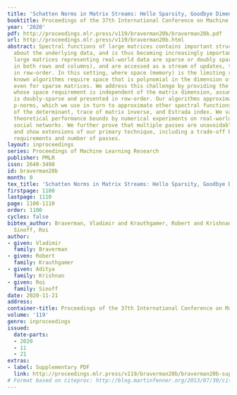 ```yaml
---
title: 'Schatten Norms in Matrix Streams: Hello Sparsity, Goodbye Dimension'
booktitle: Proceedings of the 37th International Conference on Machine Learning
year: '2020'
pdf: http://proceedings.mlr.press/v119/braverman20b/braverman20b.pdf
url: http://proceedings.mlr.press/v119/braverman20b.html
abstract: Spectral functions of large matrices contains important structural information
  about the underlying data, and is thus becoming increasingly important. Many times,
  large matrices representing real-world data are sparse or doubly sparse (i.e., sparse
  in both rows and columns), and are accessed as a stream of updates, typically organized
  in row-order. In this setting, where space (memory) is the limiting resource, all
  known algorithms require space that is polynomial in the dimension of the matrix,
  even for sparse matrices. We address this challenge by providing the first algorithms
  whose space requirement is independent of the matrix dimension, assuming the matrix
  is doubly-sparse and presented in row-order. Our algorithms approximate the Schatten
  p-norms, which we use in turn to approximate other spectral functions, such as logarithm
  of the determinant, trace of matrix inverse, and Estrada index. We validate these
  theoretical performance bounds by numerical experiments on real-world matrices representing
  social networks. We further prove that multiple passes are unavoidable in this setting,
  and show extensions of our primary technique, including a trade-off between space
  requirements and number of passes.
layout: inproceedings
series: Proceedings of Machine Learning Research
publisher: PMLR
issn: 2640-3498
id: braverman20b
month: 0
tex_title: 'Schatten Norms in Matrix Streams: Hello Sparsity, Goodbye Dimension'
firstpage: 1100
lastpage: 1110
page: 1100-1110
order: 1100
cycles: false
bibtex_author: Braverman, Vladimir and Krauthgamer, Robert and Krishnan, Aditya and
  Sinoff, Roi
author:
- given: Vladimir
  family: Braverman
- given: Robert
  family: Krauthgamer
- given: Aditya
  family: Krishnan
- given: Roi
  family: Sinoff
date: 2020-11-21
address: 
container-title: Proceedings of the 37th International Conference on Machine Learning
volume: '119'
genre: inproceedings
issued:
  date-parts:
  - 2020
  - 11
  - 21
extras:
- label: Supplementary PDF
  link: http://proceedings.mlr.press/v119/braverman20b/braverman20b-supp.pdf
# Format based on citeproc: http://blog.martinfenner.org/2013/07/30/citeproc-yaml-for-bibliographies/
---
```

